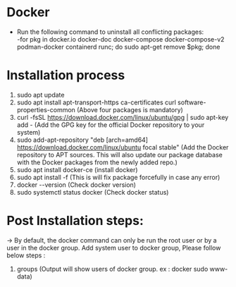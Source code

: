 # Docker


* Run the following command to uninstall all conflicting packages: </br>
  -for pkg in docker.io docker-doc docker-compose docker-compose-v2 podman-docker containerd runc; do sudo apt-get remove $pkg; done

# Installation process
1. sudo apt update </br>
2. sudo apt install apt-transport-https ca-certificates curl software-properties-common (Above four packages is mandatory)</br>
3. curl -fsSL https://download.docker.com/linux/ubuntu/gpg | sudo apt-key add - (Add the GPG key for the official Docker repository to your system)</br>
4. sudo add-apt-repository "deb [arch=amd64] https://download.docker.com/linux/ubuntu focal stable" (Add the Docker repository to APT sources. This will also update our package database with the Docker packages from the newly added repo.)</br>
5. sudo apt install docker-ce (install docker)</br>
6. sudo apt install -f (This is will fix package forcefully in case any error)</br>
7. docker --version (Check docker version) </br>
8. sudo systemctl status docker (Check docker status) </br>

# Post Installation steps:
-> By default, the docker command can only be run the root user or by a user in the docker group. Add system user to docker group, Please follow below steps :</br>
1. groups (Output will show users of docker group. ex : docker sudo www-data)






